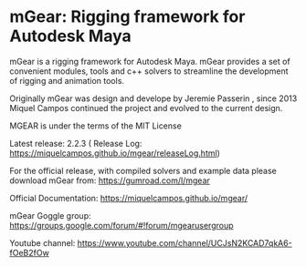# mGear: Rigging framework for Autodesk Maya

mGear is a rigging framework for Autodesk Maya. mGear provides a set of convenient modules, tools and c++ solvers to streamline the development of rigging and animation tools.

Originally mGear was design and develope by Jeremie Passerin , since 2013 Miquel Campos continued the project and evolved to the current design.

MGEAR is under the terms of the MIT License

Latest release: 2.2.3 ( Release Log: https://miquelcampos.github.io/mgear/releaseLog.html)

For the official release, with compiled solvers and example data please download mGear from: https://gumroad.com/l/mgear

Official Documentation: https://miquelcampos.github.io/mgear/

mGear Goggle group: https://groups.google.com/forum/#!forum/mgearusergroup

Youtube channel: https://www.youtube.com/channel/UCJsN2KCAD7qkA6-fOeB2fOw
